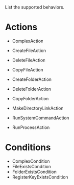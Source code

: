 List the supported behaviors.


# Actions #

  * ComplexAction
  * CreateFileAction
  * DeleteFileAction
  * CopyFileAction
  * CreateFolderAction
  * DeleteFolderAction
  * CopyFolderAction
  * MakeDirectoryLinkAction

  * RunSystemCommandAction
  * RunProcessAction

# Conditions #

  * ComplexCondition
  * FileExistsCondition
  * FolderExistsCondition
  * RegisterKeyExistsCondition